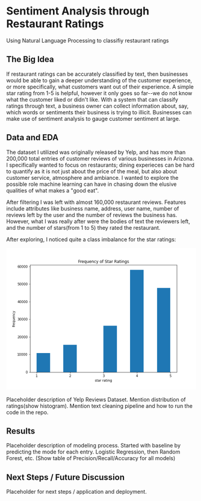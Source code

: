 # Sentiment Analysis through Restaurant Ratings
Using Natural Language Processing to classifiy restaurant ratings 

## The Big Idea 
If restaurant ratings can be accurately classified by text, then businesses would be able to gain a deeper understanding of the customer experience, or more specifically, what customers want out of their experience. A simple star rating from 1-5 is helpful, however it only goes so far--we do not know what the customer liked or didn't like. With a system that can classify ratings through text, a business owner can collect information about, say, which words or sentiments their business is trying to illicit. Businesses can make use of sentiment analysis to gauge customer sentiment at large.

## Data and EDA 
The dataset I utilized was originally released by Yelp, and has more than 200,000 total entries of customer reviews of various businesses in Arizona. I specifically wanted to focus on restaurants; dining experieces can be hard to quantify as it is not just about the price of the meal, but also about customer service, atmosphere and ambiance. I wanted to explore the possible role machine learning can have in chasing down the elusive qualities of what makes a "good eat".

After filtering I was left with almost 160,000 restaurant reviews. Features include attributes like business name, address, user name, number of reviews left by the user and the number of reviews the business has. However, what I was really after were the bodies of text the reviewers left, and the number of stars(from 1 to 5) they rated the restaurant. 

After exploring, I noticed quite a class imbalance for the star ratings: 

![Stars Histogram](./img/ratings-hist.png)

Placeholder description of Yelp Reviews Dataset. Mention distribution of ratings(show histogram). Mention text cleaning pipeline and how to run the code in the repo. 

## Results 
Placeholder description of modeling process. Started with baseline by predicting the mode for each entry. Logistic Regression, then Random Forest, etc. 
(Show table of Precision/Recall/Accuracy for all models) 

## Next Steps / Future Discussion 
Placeholder for next steps / application and deployment. 
